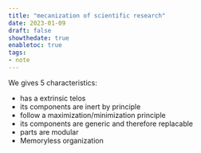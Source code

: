 ```yaml
---
title: "mecanization of scientific research"
date: 2023-01-09
draft: false
showthedate: true
enabletoc: true
tags:
- note
---
```


We gives 5 characteristics:
- has a extrinsic telos
- its components are inert by principle
- follow a maximization/minimization principle
- its components are generic and therefore replacable
- parts are modular
- Memoryless organization


